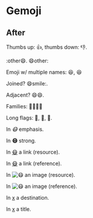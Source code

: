 # Gemoji

## After

Thumbs up: 👍, thumbs down: 👎.

:other😄. 😄other:

Emoji w/ multiple names: 😆, 😆

Joined?  😄smile:.

Adjacent?  😄😄.

Families: 👨‍👨‍👦‍👦

Long flags: 🏴󠁧󠁢󠁷󠁬󠁳󠁿, 🏴󠁧󠁢󠁳󠁣󠁴󠁿, 🏴󠁧󠁢󠁥󠁮󠁧󠁿.

In _😷_ emphasis.

In **😷** strong.

In [😷](#) a link (resource).

In [😷][x] a link (reference).

In ![:mask:](#) an image (resource).

In ![:mask:][x] an image (reference).

In [x](https://:mask:) a destination.

In [x](x ":mask:") a title.

```:mask: in the info

```

```in the :mask: meta

```

[x]: #
